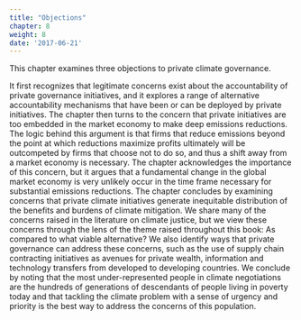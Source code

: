 ```yaml
---
title: "Objections"
chapter: 8
weight: 8
date: '2017-06-21'
---
```

This chapter examines three objections to private climate governance.

<!--more-->
It first recognizes that legitimate concerns exist about the accountability of private governance initiatives, and it explores a range of alternative accountability mechanisms that have been or can be deployed by private initiatives. The chapter then turns to the concern that private initiatives are too embedded in the market economy to make deep emissions reductions. The logic behind this argument is that firms that reduce emissions beyond the point at which reductions maximize profits ultimately will be outcompeted by firms that choose not to do so, and thus a shift away from a market economy is necessary. The chapter acknowledges the importance of this concern, but it argues that a fundamental change in the global market economy is very unlikely occur in the time frame necessary for substantial emissions reductions.  The chapter concludes by examining concerns that private climate initiatives generate inequitable distribution of the benefits and burdens of climate mitigation. We share many of the concerns raised in the literature on climate justice, but we view these concerns through the lens of the theme raised throughout this book: As compared to what viable alternative? We also identify ways that private governance can address these concerns, such as the use of supply chain contracting initiatives as avenues for private wealth, information and technology transfers from developed to developing countries. We conclude by noting that the most under-represented people in climate negotiations are the hundreds of generations of descendants of people living in poverty today and that tackling the climate problem with a sense of urgency and priority is the best way to address the concerns of this population.
